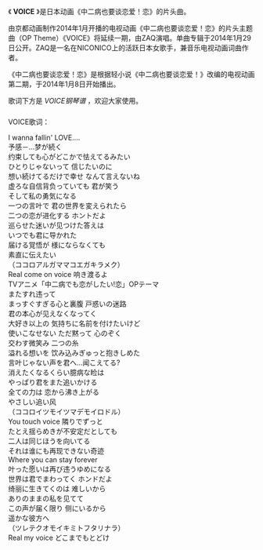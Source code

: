 

《 **VOICE** 》是日本动画《中二病也要谈恋爱！恋》的片头曲。

  

由京都动画制作2014年1月开播的电视动画《中二病也要谈恋爱！恋》的片头主题曲（OP
Theme）《VOICE》将延续一期，由ZAQ演唱。单曲专辑于2014年1月29日公开。ZAQ是一名在NICONICO上的活跃日本女歌手，兼音乐电视动画词曲作者。

  

《中二病也要谈恋爱！恋》是根据轻小说《中二病也要谈恋爱！》改编的电视动画第二期，于2014年1月8日开始播出。

  

歌词下方是 _VOICE钢琴谱_ ，欢迎大家使用。

###  
VOICE歌词：

  
I wanna fallin' LOVE....  
予感－…梦が続く  
约束しても心がどこかで怯えてるみたい  
ひとりじゃないって 信じたいのに  
想い続けてるだけで幸せ なんて言えないね  
虚ろな自信背负っていても 君が笑う  
そして私の勇気になる  
一つの言叶で 君の世界を変えられたら  
二つの恋が进化する ホントだよ  
巡らせた迷いが见つけた答えは  
いつでも君に导かれた  
届ける覚悟が 様にならなくても  
素直に伝えたい  
（ココロアルガママコエガキラメク）  
Real come on voice 响き渡るよ  
TVアニメ「中二病でも恋がしたい!恋」OPテーマ  
またすれ违って  
まっすぐすぎる心と裏腹 戸惑いの迷路  
君の本心が见えなくなってく  
大好き以上の 気持ちに名前を付けたいけど  
使いこなせない ただ黙って 心のぞく  
交わす微笑み 二つの糸  
溢れる想いを 饮み込みぎゅっと抱きしめた  
言叶じゃない声を君へ…闻こえてる?  
消えたくなるくらい臆病な睑は  
やっぱり君をまた追いかける  
全ての力は 恋から沸き上がる  
やさしい追い风  
（ココロイツモイツマデモイロドル）  
You touch voice 隣りでずっと  
たとえ揺らめきが不安定だとしても  
二人は同じほうを向いてる  
それは谁にも再现できない奇迹  
Where you can stay forever  
叶った愿いは再び违うゆめになる  
世界は君でまわってく ホンドだよ  
绮丽に生きてくのは 难しいから  
ありのままの私を见てて  
この声が届く限り 侧にいるから  
遥かな彼方へ  
（ツレテクオモイキミトフタリナラ）  
Real my voice どこまでもとどけ  

